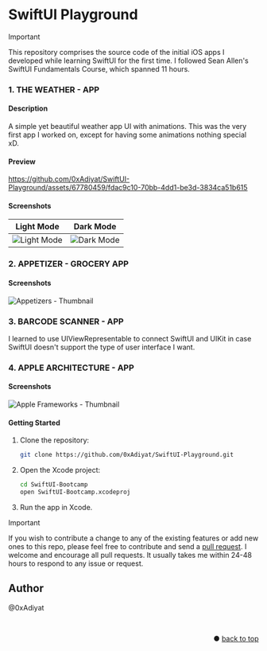 # SwiftUI Playground

> [!IMPORTANT]
> This repository comprises the source code of the initial iOS apps I developed while learning SwiftUI for the first time. I followed Sean Allen's SwiftUI Fundamentals Course, which spanned 11 hours.


### 1. THE WEATHER - APP

#### Description
A simple yet beautiful weather app UI with animations. This was the very first app I worked on, except for having some animations nothing special xD.

#### Preview
https://github.com/0xAdiyat/SwiftUI-Playground/assets/67780459/fdac9c10-70bb-4dd1-be3d-3834ca51b615

#### Screenshots
Light Mode | Dark Mode 
:--------------:|:---------------:
![Light Mode](https://github.com/0xAdiyat/SwiftUI-Playground/assets/67780459/0be7f086-36f1-43d3-870d-45a861542b45) | ![Dark Mode](https://github.com/0xAdiyat/SwiftUI-Playground/assets/67780459/1c7462bb-e8e7-4fa1-bad6-7d17178428f4)


### 2. APPETIZER - GROCERY APP

#### Screenshots
![Appetizers - Thumbnail](https://github.com/0xAdiyat/SwiftUI-Playground/assets/67780459/108f73a2-4421-4282-9c19-18c5c1eae0d0)



### 3. BARCODE SCANNER - APP
I learned to use UIViewRepresentable to connect SwiftUI and UIKit in case SwiftUI doesn't support the type of user interface I want.


### 4. APPLE ARCHITECTURE - APP

#### Screenshots
![Apple Frameworks - Thumbnail](https://github.com/0xAdiyat/SwiftUI-Playground/assets/67780459/af00b824-0e42-49ef-bde9-c450e5ed3257)



#### Getting Started
1. Clone the repository:
   ```bash
   git clone https://github.com/0xAdiyat/SwiftUI-Playground.git
   ```
2. Open the Xcode project:
   ```bash
   cd SwiftUI-Bootcamp
   open SwiftUI-Bootcamp.xcodeproj
   ```
4. Run the app in Xcode.


> [!IMPORTANT]
> If you wish to contribute a change to any of the existing features or add new ones to this repo,
> please feel free to contribute and send a [pull request](https://github.com/0xAdiyat/SwiftUI-Playground/pulls). I welcome and encourage all pull requests. It usually takes me within 24-48 hours to respond to any issue or request.


## Author
@0xAdiyat

<br>
<p align="right">● <a href="#app-overview">back to top</a></p>

